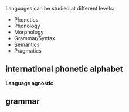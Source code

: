 Languages can be studied at different levels:
- Phonetics
- Phonology
- Morphology
- Grammar/Syntax
- Semantics
- Pragmatics

## international phonetic alphabet
**Language agnostic** 


## grammar
